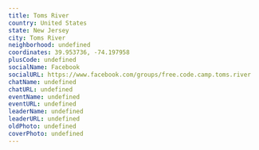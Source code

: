 ```yaml
---
title: Toms River
country: United States
state: New Jersey
city: Toms River
neighborhood: undefined
coordinates: 39.953736, -74.197958
plusCode: undefined
socialName: Facebook
socialURL: https://www.facebook.com/groups/free.code.camp.toms.river
chatName: undefined
chatURL: undefined
eventName: undefined
eventURL: undefined
leaderName: undefined
leaderURL: undefined
oldPhoto: undefined
coverPhoto: undefined
---
```

